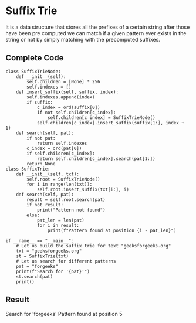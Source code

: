 # Suffix Trie
It is a data structure that stores all the prefixes of a certain string after those have been pre computed we can match if a given pattern 
ever exists in the string or not by simply matching with the precomputed suffixes.

## Complete Code
```
class SuffixTrieNode:
    def __init__(self):
        self.children = [None] * 256
        self.indexes = []
    def insert_suffix(self, suffix, index):
        self.indexes.append(index)
        if suffix:
            c_index = ord(suffix[0])
            if not self.children[c_index]:
                self.children[c_index] = SuffixTrieNode()
            self.children[c_index].insert_suffix(suffix[1:], index + 1)   
    def search(self, pat):
        if not pat:
            return self.indexes
        c_index = ord(pat[0])
        if self.children[c_index]:
            return self.children[c_index].search(pat[1:])
        return None
class SuffixTrie:
    def __init__(self, txt):
        self.root = SuffixTrieNode()
        for i in range(len(txt)):
            self.root.insert_suffix(txt[i:], i)
    def search(self, pat):
        result = self.root.search(pat)
        if not result:
            print("Pattern not found")
        else:
            pat_len = len(pat)
            for i in result:
                print(f"Pattern found at position {i - pat_len}")
 
if __name__ == "__main__":
    # Let us build the suffix trie for text "geeksforgeeks.org"
    txt = "geeksforgeeks.org"
    st = SuffixTrie(txt)
    # Let us search for different patterns
    pat = "forgeeks"
    print(f"Search for '{pat}'")
    st.search(pat)
    print()
```
## Result
Search for 'forgeeks'
Pattern found at position 5
